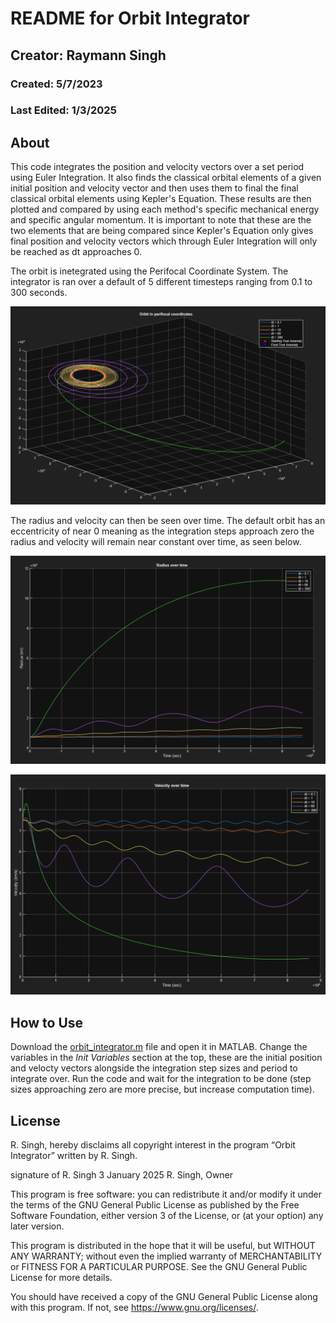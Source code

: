 # README for Orbit Integrator
## Creator: Raymann Singh
### Created: 5/7/2023
### Last Edited: 1/3/2025

## About
This code integrates the position and velocity vectors over a set period using Euler Integration. It also finds the classical orbital elements of a given initial position and velocity vector and then uses them to final the final classical orbital elements using Kepler's Equation. These results are then plotted and compared by using each method's specific mechanical energy and specific angular momentum. It is important to note that these are the two elements that are being compared since Kepler's Equation only gives final position and velocity vectors which through Euler Integration will only be reached as dt approaches 0.

The orbit is inetegrated using the Perifocal Coordinate System. The integrator is ran over a default of 5 different timesteps ranging from 0.1 to 300 seconds.

![Perifocal Orbit](https://github.com/RaymannS/Orbit-Integrator/blob/main/orbit_perifocal.png)

The radius and velocity can then be seen over time. The default orbit has an eccentricity of near 0 meaning as the integration steps approach zero the radius and velocity will remain near constant over time, as seen below. 

![Radius over Time](https://github.com/RaymannS/Orbit-Integrator/blob/main/radii_time.png)

![Velocity over Time](https://github.com/RaymannS/Orbit-Integrator/blob/main/vel_time.png)

## How to Use
Download the [orbit_integrator.m](https://github.com/RaymannS/Orbit-Integrator/blob/main/orbit_integrator.m) file and open it in MATLAB.
Change the variables in the _Init Variables_ section at the top, these are the initial position and velocty vectors alongside the integration step sizes and period to integrate over.
Run the code and wait for the integration to be done (step sizes approaching zero are more precise, but increase computation time).

## License
R. Singh, hereby disclaims all copyright interest in the program “Orbit Integrator” written by R. Singh.

signature of R. Singh 3 January 2025
R. Singh, Owner

This program is free software: you can redistribute it and/or modify it under the terms of the GNU General Public License as published by the Free Software Foundation, either version 3 of the License, or (at your option) any later version.

This program is distributed in the hope that it will be useful, but WITHOUT ANY WARRANTY; without even the implied warranty of MERCHANTABILITY or FITNESS FOR A PARTICULAR PURPOSE. See the GNU General Public License for more details.

You should have received a copy of the GNU General Public License along with this program. If not, see <https://www.gnu.org/licenses/>.

